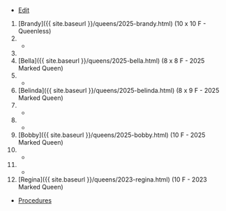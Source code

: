 * [Edit](https://github.com/joejcollins/rhapsody-angel/edit/master/_includes/apiary.md)

1. [Brandy]({{ site.baseurl }}/queens/2025-brandy.html) (10 x 10 F - Queenless)
2. -
3. 
4. [Bella]({{ site.baseurl }}/queens/2025-bella.html) (8 x 8 F - 2025 Marked Queen)
6. -
7. [Belinda]({{ site.baseurl }}/queens/2025-belinda.html) (8 x 9 F - 2025 Marked Queen)
8. -
9. -
10. [Bobby]({{ site.baseurl }}/queens/2025-bobby.html) (10 F - 2025 Marked Queen)
11. -
12. -
13. [Regina]({{ site.baseurl }}/queens/2023-regina.html) (10 F - 2023 Marked Queen)

* [Procedures](https://github.com/joejcollins/rhapsody-angel/raw/master/book/00Book.pdf)
